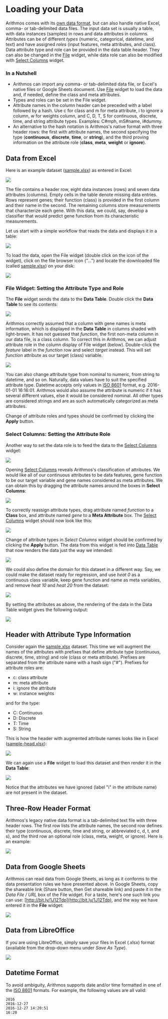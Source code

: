 # Loading your Data

Arithmos comes with its [own data format](https://docs.biolab.si//3/data-mining-library/tutorial/data.html#data-input), but can also handle native Excel, comma- or tab-delimited data files. The input data set is usually a table, with data instances (samples) in rows and data attributes in columns. Attributes can be of different *types* (numeric, categorical, datetime, and text) and have assigned *roles* (input features, meta attributes, and class). Data attribute type and role can be provided in the data table header. They can also be changed in the [File](../widgets/data/file.md) widget, while data role can also be modified with [Select Columns](../widgets/data/selectcolumns.md) widget.

### In a Nutshell

- Arithmos can import any comma- or tab-delimited data file, or Excel's native files or Google Sheets document. Use [File](../widgets/data/file.md) widget to load the data and, if needed, define the class and meta attributes.
- Types and roles can be set in the File widget.
- Attribute names in the column header can be preceded with a label followed by a hash. Use c for class and m for meta attribute, i to ignore a column, w for weights column, and C, D, T, S for continuous, discrete, time, and string attribute types. Examples: C\#mph, mS\#name, i\#dummy.
- An alternative to the hash notation is Arithmos's native format with three header rows: the first with attribute names, the second specifying the type (**continuous**, **discrete**, **time**, or **string**), and the third proving information on the attribute role (**class**, **meta**, **weight** or **ignore**).

## Data from Excel

Here is an example dataset ([sample.xlsx](http://file.biolab.si/datasets/sample.xlsx)) as entered in Excel:

![](spreadsheet1.png)

The file contains a header row, eight data instances (rows) and seven data attributes (columns). Empty cells in the table denote missing data entries. Rows represent genes; their function (class) is provided in the first column and their name in the second. The remaining columns store measurements that characterize each gene. With this data, we could, say, develop a classifier that would predict gene function from its characteristic measurements.

Let us start with a simple workflow that reads the data and displays it in a table:

![](file-data-table-workflow.png)

To load the data, open the File widget (double click on the icon of the widget), click on the file browser icon ("...") and locate the downloaded file (called [sample.xlsx](http://file.biolab.si/datasets/sample.xlsx)) on your disk:

![](File.png)

### File Widget: Setting the Attribute Type and Role

The **File** widget sends the data to the **Data Table**. Double click the **Data Table** to see its contents:

![](table-widget.png)

Arithmos correctly assumed that a column with gene names is meta information, which is displayed in the **Data Table** in columns shaded with light-brown. It has not guessed that *function*, the first non-meta column in our data file, is a class column. To correct this in Arithmos, we can adjust attribute role in the column display of File widget (below). Double-click the *feature* label in the *function* row and select *target* instead. This will set *function* attribute as our target (class) variable.

![](File-set-feature-kind.png)

You can also change attribute type from nominal to numeric, from string to datetime, and so on. Naturally, data values have to suit the specified attribute type. Datetime accepts only values in [ISO 8601](https://en.wikipedia.org/wiki/ISO_8601) format, e.g. 2016-01-01 16:16:01. Arithmos would also assume the attribute is numeric if it has several different values, else it would be considered nominal. All other types are considered strings and are as such automatically categorized as meta attributes.

Change of attribute roles and types should be confirmed by clicking the **Apply** button.

### Select Columns: Setting the Attribute Role

Another way to set the data role is to feed the data to the [Select Columns](../widgets/data/selectcolumns.md) widget:

![](select-columns-schema.png)

Opening [Select Columns](../widgets/data/selectcolumns.md) reveals Arithmos's classification of attributes. We would like all of our continuous attributes to be data features, gene function to be our target variable and gene names considered as meta attributes. We can obtain this by dragging the attribute names around the boxes in **Select Columns**:

![](select-columns-start.png)

To correctly reassign attribute types, drag attribute named *function* to a **Class** box, and attribute named *gene* to a **Meta Attribute** box. The [Select Columns](../widgets/data/selectcolumns.md) widget should now look like this:

![](select-columns-reassigned.png)

Change of attribute types in *Select Columns* widget should be confirmed by clicking the **Apply** button. The data from this widget is fed into [Data Table](../widgets/data/datatable.md) that now renders the data just the way we intended:

![](data-table-with-class1.png)

We could also define the domain for this dataset in a different way. Say, we could make the dataset ready for regression, and use *heat 0* as a continuous class variable, keep gene function and name as meta variables, and remove *heat 10* and *heat 20* from the dataset:

![](select-columns-regression.png)

By setting the attributes as above, the rendering of the data in the
Data Table widget gives the following output:

![](data-table-regression1.png)

## Header with Attribute Type Information

Consider again the [sample.xlsx](http://file.biolab.si/datasets/sample.xlsx) dataset. This time we will augment the names of the attributes with prefixes that define attribute type (continuous, discrete, time, string) and role (class or meta attribute). Prefixes are separated from the attribute name with a hash sign ("\#"). Prefixes for attribute roles are:

- c: class attribute
- m: meta attribute
- i: ignore the attribute
- w: instance weights

and for the type:

- C: Continuous
- D: Discrete
- T: Time
- S: String

This is how the header with augmented attribute names looks like in Excel ([sample-head.xlsx](http://file.biolab.si/datasets/sample-head.xlsx)):

![](spreadsheet-simple-head1.png)

We can again use a **File** widget to load this dataset and then render it in the **Data Table**:

![](select-cols-simplified-header.png)

Notice that the attributes we have ignored (label "i" in the attribute name) are not present in the dataset.

## Three-Row Header Format

Arithmos's legacy native data format is a tab-delimited text file with three header rows. The first row lists the attribute names, the second row defines their type (continuous, discrete, time and string, or abbreviated c, d, t, and s), and the third row an optional role (class, meta, weight, or ignore). Here is an example:

![](excel-with-tab1.png)

Data from Google Sheets
-----------------------

Arithmos can read data from Google Sheets, as long as it conforms to the data presentation rules we have presented above. In Google Sheets, copy the shareable link (Share button, then Get shareable link) and paste it in the *Data File / URL* box of the File widget. For a taste, here's one such link you can use: [http://bit.ly/1J12Tdp](http://bit.ly/1J12Tdp), and the way we have entered it in the **File** widget:

![](File-Google-Sheet.png)

## Data from LibreOffice

If you are using LibreOffice, simply save your files in Excel (.xlsx) format (available from the drop-down menu under *Save As Type*).

![](saving-tab-delimited-files.png)

## Datetime Format

To avoid ambiguity, Arithmos supports date and/or time formatted in one of the [ISO 8601](https://en.wikipedia.org/wiki/ISO_8601) formats. For example, the following values are all valid:

    2016
    2016-12-27
    2016-12-27 14:20:51
    16:20
